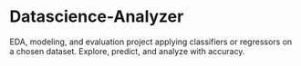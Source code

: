 # Datascience-Analyzer
 EDA, modeling, and evaluation project applying classifiers or regressors on a chosen dataset. Explore, predict, and analyze with accuracy.
